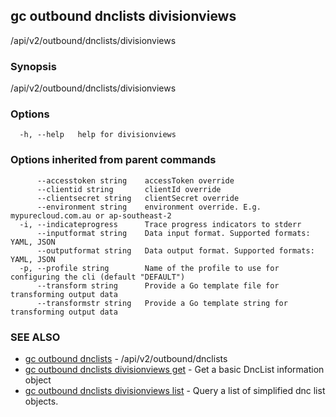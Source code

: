 ## gc outbound dnclists divisionviews

/api/v2/outbound/dnclists/divisionviews

### Synopsis

/api/v2/outbound/dnclists/divisionviews

### Options

```
  -h, --help   help for divisionviews
```

### Options inherited from parent commands

```
      --accesstoken string    accessToken override
      --clientid string       clientId override
      --clientsecret string   clientSecret override
      --environment string    environment override. E.g. mypurecloud.com.au or ap-southeast-2
  -i, --indicateprogress      Trace progress indicators to stderr
      --inputformat string    Data input format. Supported formats: YAML, JSON
      --outputformat string   Data output format. Supported formats: YAML, JSON
  -p, --profile string        Name of the profile to use for configuring the cli (default "DEFAULT")
      --transform string      Provide a Go template file for transforming output data
      --transformstr string   Provide a Go template string for transforming output data
```

### SEE ALSO

* [gc outbound dnclists](gc_outbound_dnclists.html)	 - /api/v2/outbound/dnclists
* [gc outbound dnclists divisionviews get](gc_outbound_dnclists_divisionviews_get.html)	 - Get a basic DncList information object
* [gc outbound dnclists divisionviews list](gc_outbound_dnclists_divisionviews_list.html)	 - Query a list of simplified dnc list objects.


